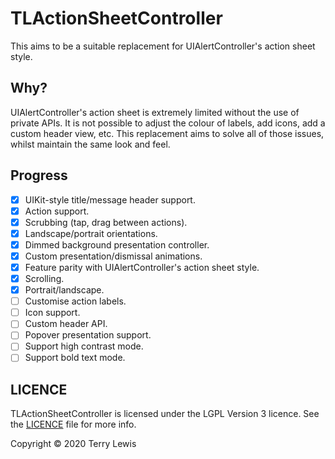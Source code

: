 # TLActionSheetController

This aims to be a suitable replacement for UIAlertController's action sheet style.

## Why?

UIAlertController's action sheet is extremely limited without the use of private APIs.
It is not possible to adjust the colour of labels, add icons, add a custom header view, etc.
This replacement aims to solve all of those issues, whilst maintain the same look and feel.

## Progress
- [x] UIKit-style title/message header support.
- [x] Action support.
- [x] Scrubbing (tap, drag between actions).
- [x] Landscape/portrait orientations.
- [x] Dimmed background presentation controller.
- [x] Custom presentation/dismissal animations.
- [x] Feature parity with UIAlertController's action sheet style.
- [x] Scrolling.
- [x] Portrait/landscape.
- [ ] Customise action labels.
- [ ] Icon support.
- [ ] Custom header API.
- [ ] Popover presentation support.
- [ ] Support high contrast mode.
- [ ] Support bold text mode.

## LICENCE
TLActionSheetController is licensed under the LGPL Version 3 licence. See the [LICENCE](LICENCE) file for more info.

Copyright © 2020 Terry Lewis

